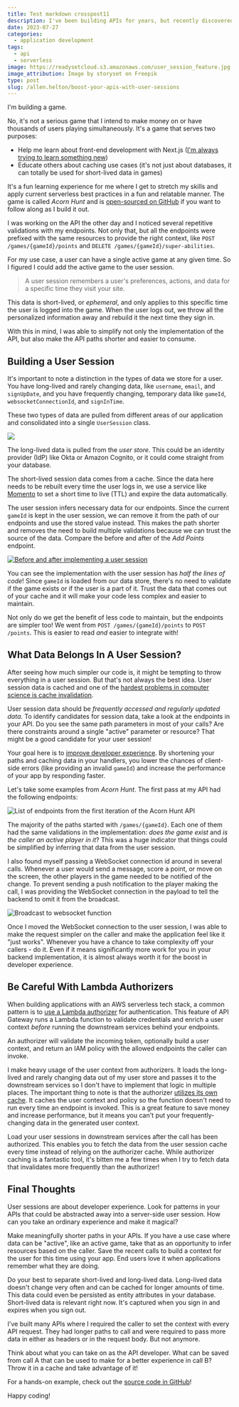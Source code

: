 ```yaml
---
title: Test markdown crosspost11
description: I've been building APIs for years, but recently discovered the power of inferring data from user sessions for a better developer experience.
date: 2023-07-27
categories:
  - application development
tags:
  - api
  - serverless
image: https://readysetcloud.s3.amazonaws.com/user_session_feature.jpg
image_attribution: Image by storyset on Freepik
type: post
slug: /allen.helton/boost-your-apis-with-user-sessions
---
```


I'm building a game.

No, it's not a serious game that I intend to make money on or have thousands of users playing simultaneously. It's a game that serves two purposes:

- Help me learn about front-end development with Next.js ([I'm always trying to learn something new](/blog/allen.helton/automate-your-life-and-save-time-with-serverless-technology/#whats-in-it-for-you))
- Educate others about caching use cases (it's not just about databases, it can totally be used for short-lived data in games)

It's a fun learning experience for me where I get to stretch my skills and apply current serverless best practices in a fun and relatable manner. The game is called _Acorn Hunt_ and is [open-sourced on GitHub](https://github.com/momentohq/acorn-hunt) if you want to follow along as I build it out.

I was working on the API the other day and I noticed several repetitive validations with my endpoints. Not only that, but all the endpoints were prefixed with the same resources to provide the right context, like `POST /games/{gameId}/points` and `DELETE /games/{gameId}/super-abilities`.

For my use case, a user can have a single active game at any given time. So I figured I could add the active game to the user session.

> A user session remembers a user's preferences, actions, and data for a specific time they visit your site.

This data is short-lived, or _ephemeral_, and only applies to this specific time the user is logged into the game. When the user logs out, we throw all the personalized information away and rebuild it the next time they sign in.

With this in mind, I was able to simplify not only the implementation of the API, but also make the API paths shorter and easier to consume.

## Building a User Session

It's important to note a distinction in the types of data we store for a user. You have long-lived and rarely changing data, like `username`, `email`, and `signUpDate`, and you have frequently changing, temporary data like `gameId`, `websocketConnectionId`, and `signInTime`.

These two types of data are pulled from different areas of our application and consolidated into a single `UserSession` class.

![](https://readysetcloud.s3.amazonaws.com/user_session_3.png)

The long-lived data is pulled from the _user store_. This could be an identity provider (IdP) like Okta or Amazon Cognito, or it could come straight from your database.

The short-lived session data comes from a cache. Since the data here needs to be rebuilt every time the user logs in, we use a service like [Momento](https://gomomento.com) to set a short time to live (TTL) and expire the data automatically.

The user session infers necessary data for our endpoints. Since the current `gameId` is kept in the user session, we can remove it from the path of our endpoints and use the stored value instead. This makes the path shorter and removes the need to build multiple validations because we can trust the source of the data. Compare the before and after of the _Add Points_ endpoint.

[![Before and after implementing a user session](https://readysetcloud.s3.amazonaws.com/user_session_1.png)](https://readysetcloud.s3.amazonaws.com/user_session_1.png)

You can see the implementation with the user session has _half the lines of code_! Since `gameId` is loaded from our data store, there's no need to validate if the game exists or if the user is a part of it. Trust the data that comes out of your cache and it will make your code less complex and easier to maintain.

Not only do we get the benefit of less code to maintain, but the endpoints are simpler too! We went from `POST /games/{gameId}/points` to `POST /points`. This is easier to read _and_ easier to integrate with!

## What Data Belongs In A User Session?

After seeing how much simpler our code is, it might be tempting to throw everything in a user session. But that's not always the best idea. User session data is cached and one of the [hardest problems in computer science is cache invalidation](https://martinfowler.com/bliki/TwoHardThings.html).

User session data should be _frequently accessed and regularly updated data_. To identify candidates for session data, take a look at the endpoints in your API. Do you see the same path parameters in most of your calls? Are there constraints around a single "active" parameter or resource? That might be a good candidate for your user session!

Your goal here is to [improve developer experience](/blog/allen.helton/5-tips-for-building-the-best-dx-possible). By shortening your paths and caching data in your handlers, you lower the chances of client-side errors (like providing an invalid `gameId`) and increase the performance of your app by responding faster.

Let's take some examples from _Acorn Hunt_. The first pass at my API had the following endpoints:

![List of endpoints from the first iteration of the Acorn Hunt API](https://readysetcloud.s3.amazonaws.com/user_session_2.png)

The majority of the paths started with `/games/{gameId}`. Each one of them had the same validations in the implementation: _does the game exist_ and _is the caller an active player in it_? This was a huge indicator that things could be simplified by inferring that data from the user session.

I also found myself passing a WebSocket connection id around in several calls. Whenever a user would send a message, score a point, or move on the screen, the other players in the game needed to be notified of the change. To prevent sending a push notification to the player making the call, I was providing the WebSocket connection in the payload to tell the backend to omit it from the broadcast.

![Broadcast to websocket function](https://readysetcloud.s3.amazonaws.com/user_session_4.png)

Once I moved the WebSocket connection to the user session, I was able to make the request simpler on the caller and make the application feel like it "just works". Whenever you have a chance to take complexity off your callers - do it. Even if it means significantly more work for you in your backend implementation, it is almost always worth it for the boost in developer experience.

## Be Careful With Lambda Authorizers

When building applications with an AWS serverless tech stack, a common pattern is to [use a Lambda authorizer](/blog/allen.helton/things-to-know-before-building-a-multi-tenant-serverless-app) for authentication. This feature of API Gateway runs a Lambda function to validate credentials and enrich a user context _before_ running the downstream services behind your endpoints.

An authorizer will validate the incoming token, optionally build a user context, and return an IAM policy with the allowed endpoints the caller can invoke.

I make heavy usage of the user context from authorizers. It loads the long-lived and rarely changing data out of my user store and passes it to the downstream services so I don't have to implement that logic in multiple places. The important thing to note is that the authorizer [utilizes its own cache](https://www.alexdebrie.com/posts/lambda-custom-authorizers/#caching-your-custom-authorizers). It caches the user context and policy so the function doesn't need to run every time an endpoint is invoked. This is a great feature to save money and increase performance, but it means you can't put your frequently-changing data in the generated user context.

Load your user sessions in downstream services after the call has been authorized. This enables you to fetch the data from the user session cache every time instead of relying on the authorizer cache. While authorizer caching is a fantastic tool, it's bitten me a few times when I try to fetch data that invalidates more frequently than the authorizer!

## Final Thoughts

User sessions are about developer experience. Look for patterns in your APIs that could be abstracted away into a server-side user session. How can you take an ordinary experience and make it magical?

Make meaningfully shorter paths in your APIs. If you have a use case where data can be "active", like an active game, take that as an opportunity to infer resources based on the caller. Save the recent calls to build a context for the user for this time using your app. End users love it when applications remember what they are doing.

Do your best to separate short-lived and long-lived data. Long-lived data doesn't change very often and can be cached for longer amounts of time. This data could even be persisted as entity attributes in your database. Short-lived data is relevant right now. It's captured when you sign in and expires when you sign out.

I've built many APIs where I required the caller to set the context with every API request. They had longer paths to call and were required to pass more data in either as headers or in the request body. But not anymore.

Think about what you can take on as the API developer. What can be saved from call A that can be used to make for a better experience in call B? Throw it in a cache and take advantage of it!

For a hands-on example, check out the [source code in GitHub](https://github.com/momentohq/acorn-hunt-game-service)!

Happy coding!
